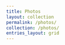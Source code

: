 ```yaml
---
title: Photos
layout: collection
permalink: /photos/
collection: /photos/
entries_layout: grid
---
```

